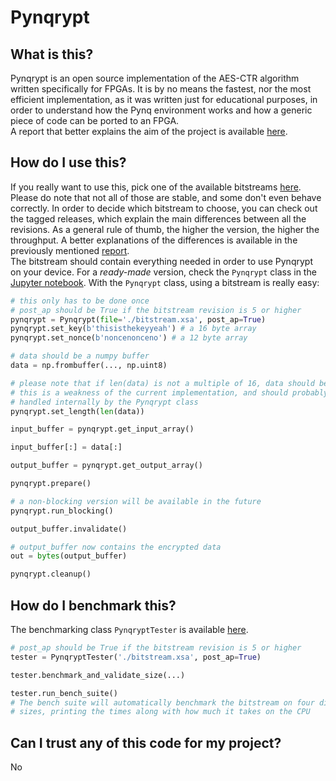 # Pynqrypt

## What is this?
Pynqrypt is an open source implementation of the AES-CTR algorithm written specifically for FPGAs.
It is by no means the fastest, nor the most efficient implementation, as it was written just for educational purposes, in order to understand how the Pynq environment works and how a generic piece of code can be ported to an FPGA.  
A report that better explains the aim of the project is available [here](docs/paper/report.pdf).

## How do I use this?
If you really want to use this, pick one of the available bitstreams [here](docs/files/).
Please do note that not all of those are stable, and some don't even behave correctly.
In order to decide which bitstream to choose, you can check out the tagged releases, which explain the main differences between all the revisions. As a general rule of thumb, the higher the version, the higher the throughput. A better explanations of the differences is available in the previously mentioned [report](docs/paper/report.pdf).  
The bitstream should contain everything needed in order to use Pynqrypt on your device.
For a *ready-made* version, check the `Pynqrypt` class in the [Jupyter notebook](docs/results.ipynb).
With the `Pynqrypt` class, using a bitstream is really easy:
```python
# this only has to be done once
# post_ap should be True if the bitstream revision is 5 or higher
pynqrypt = Pynqrypt(file='./bitstream.xsa', post_ap=True) 
pynqrypt.set_key(b'thisisthekeyyeah') # a 16 byte array
pynqrypt.set_nonce(b'noncenonceno') # a 12 byte array

# data should be a numpy buffer
data = np.frombuffer(..., np.uint8)

# please note that if len(data) is not a multiple of 16, data should be padded.
# this is a weakness of the current implementation, and should probably be 
# handled internally by the Pynqrypt class
pynqrypt.set_length(len(data))

input_buffer = pynqrypt.get_input_array()

input_buffer[:] = data[:]

output_buffer = pynqrypt.get_output_array()

pynqrypt.prepare()

# a non-blocking version will be available in the future
pynqrypt.run_blocking()

output_buffer.invalidate()

# output_buffer now contains the encrypted data
out = bytes(output_buffer)

pynqrypt.cleanup()

```

## How do I benchmark this?
The benchmarking class `PynqryptTester` is available [here](docs/results.ipynb).
```python
# post_ap should be True if the bitstream revision is 5 or higher
tester = PynqryptTester('./bitstream.xsa', post_ap=True)

tester.benchmark_and_validate_size(...)

tester.run_bench_suite()
# The bench suite will automatically benchmark the bitstream on four different
# sizes, printing the times along with how much it takes on the CPU
```

## Can I trust any of this code for my project?
No
